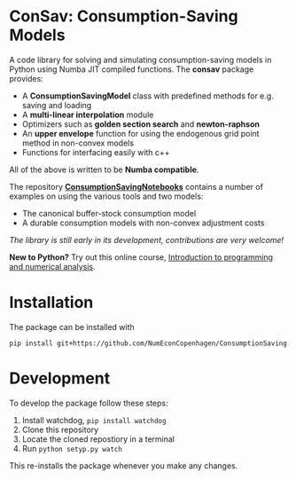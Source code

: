 # ConSav: Consumption-Saving Models

A code library for solving and simulating consumption-saving models in Python using Numba JIT compiled functions. The **consav** package provides:

* A **ConsumptionSavingModel** class with predefined methods for e.g. saving and loading
* A **multi-linear interpolation** module
* Optimizers such as **golden section search** and **newton-raphson**
* An **upper envelope** function for using the endogenous grid point method in non-convex models
* Functions for interfacing easily with c++

All of the above is written to be **Numba compatible**.

The repository **[ConsumptionSavingNotebooks](https://github.com/NumEconCopenhagen/ConsumptionSavingNotebooks)** contains a number of examples on using the various tools and two models:

* The canonical buffer-stock consumption model
* A durable consumption models with non-convex adjustment costs

_The library is still early in its development, contributions are very welcome!_

**New to Python?** Try out this online course, [Introduction to programming and numerical analysis](https://numeconcopenhagen.netlify.com/).

# Installation

The package can be installed with

```
pip install git+https://github.com/NumEconCopenhagen/ConsumptionSaving
```

# Development

To develop the package follow these steps:

1. Install watchdog, `pip install watchdog`
2. Clone this repository
3. Locate the cloned repostiory in a terminal
4. Run `python setyp.py watch`

This re-installs the package whenever you make any changes. 